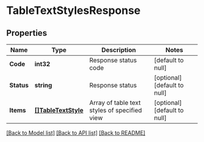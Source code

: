 # TableTextStylesResponse

## Properties
Name | Type | Description | Notes
------------ | ------------- | ------------- | -------------
**Code** | **int32** | Response status code | [default to null]
**Status** | **string** | Response status | [optional] [default to null]
**Items** | [**[]TableTextStyle**](TableTextStyle.md) | Array of table text styles of specified view | [optional] [default to null]

[[Back to Model list]](../README.md#documentation-for-models) [[Back to API list]](../README.md#documentation-for-api-endpoints) [[Back to README]](../README.md)


